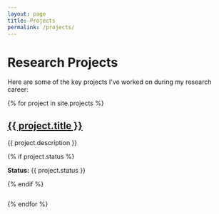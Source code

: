 ```yaml
---
layout: page
title: Projects
permalink: /projects/
---
```


# Research Projects

Here are some of the key projects I've worked on during my research career:

{% for project in site.projects %}
  <div style="margin-bottom: 2em;">
    <h2><a href="{{ project.url }}">{{ project.title }}</a></h2>
    <p>{{ project.description }}</p>
    {% if project.status %}
      <p><strong>Status:</strong> {{ project.status }}</p>
    {% endif %}
  </div>
{% endfor %}
